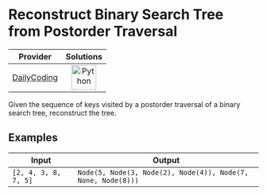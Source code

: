 # Reconstruct Binary Search Tree from Postorder Traversal

<!-- INFO TABLE BEGIN -->

| Provider                                              | Solutions                                                                                                                                        |
| :---------------------------------------------------: | :----------------------------------------------------------------------------------------------------------------------------------------------: |
| [DailyCoding](../../../docs/providers/DailyCoding.md) | [<img src="https://res.cloudinary.com/rascaltwo/image/upload/v1631924087/python_xzdlti.svg" alt="Python" title="Python" width="50" />](solve.py) |

<!-- INFO TABLE END -->

Given the sequence of keys visited by a postorder traversal of a binary search tree, reconstruct the tree.

## Examples

| Input                | Output                                                       |
| -------------------- | ------------------------------------------------------------ |
| `[2, 4, 3, 8, 7, 5]` | `Node(5, Node(3, Node(2), Node(4)), Node(7, None, Node(8)))` |
